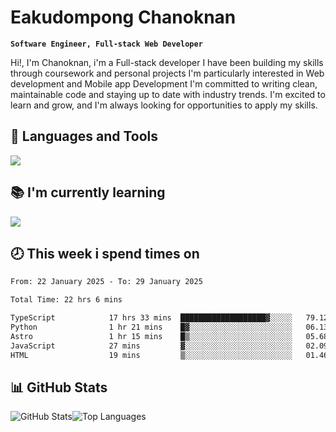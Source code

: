 # Eakudompong Chanoknan

**`Software Engineer, Full-stack Web Developer`**

<p>Hi!, I'm Chanoknan, i'm a Full-stack developer I have been building my skills
through coursework and personal projects I'm particularly interested in Web development
and Mobile app Development I'm committed to writing clean, maintainable
code and staying up to date with industry trends. I'm excited to learn
and grow, and I'm always looking for opportunities to apply my skills.</p>

## 🔧 Languages and Tools

  <a href="https://skillicons.dev">
    <img src="https://skillicons.dev/icons?i=typescript,javascript,html,css,php,java,python,laravel,nodejs,mongodb,react,nextjs,tailwind,mysql,planetscale,postgres,firebase&perline=9" />
  </a>
  
## 📚 I'm currently learning
  <a href="https://skillicons.dev">
    <img src="https://skillicons.dev/icons?i=go,rust,kotlin,androidstudio,graphql,docker,kubernetes,gcp,aws" />
  </a>

## 🕗 This week i spend times on

<!--START_SECTION:waka-->

```txt
From: 22 January 2025 - To: 29 January 2025

Total Time: 22 hrs 6 mins

TypeScript            17 hrs 33 mins  ███████████████████▓░░░░░   79.12 %
Python                1 hr 21 mins    █▓░░░░░░░░░░░░░░░░░░░░░░░   06.13 %
Astro                 1 hr 15 mins    █▒░░░░░░░░░░░░░░░░░░░░░░░   05.68 %
JavaScript            27 mins         ▓░░░░░░░░░░░░░░░░░░░░░░░░   02.09 %
HTML                  19 mins         ▒░░░░░░░░░░░░░░░░░░░░░░░░   01.46 %
```

<!--END_SECTION:waka-->

## 📊 GitHub Stats

<p style="display: flex">
  <img alt="GitHub Stats" src="https://github-readme-stats.vercel.app/api?username=EC-9624&show_icons=true&theme=gruvbox&count_private=true"/>
  <img alt="Top Languages" src="https://github-readme-stats.vercel.app/api/top-langs/?username=EC-9624&layout=compact&theme=gruvbox" />  
</p>

